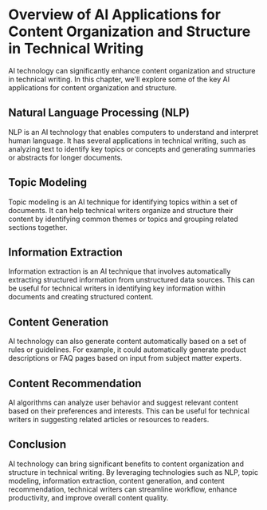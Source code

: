 Overview of AI Applications for Content Organization and Structure in Technical Writing
============================================================================================================================================================

AI technology can significantly enhance content organization and structure in technical writing. In this chapter, we'll explore some of the key AI applications for content organization and structure.

Natural Language Processing (NLP)
---------------------------------

NLP is an AI technology that enables computers to understand and interpret human language. It has several applications in technical writing, such as analyzing text to identify key topics or concepts and generating summaries or abstracts for longer documents.

Topic Modeling
--------------

Topic modeling is an AI technique for identifying topics within a set of documents. It can help technical writers organize and structure their content by identifying common themes or topics and grouping related sections together.

Information Extraction
----------------------

Information extraction is an AI technique that involves automatically extracting structured information from unstructured data sources. This can be useful for technical writers in identifying key information within documents and creating structured content.

Content Generation
------------------

AI technology can also generate content automatically based on a set of rules or guidelines. For example, it could automatically generate product descriptions or FAQ pages based on input from subject matter experts.

Content Recommendation
----------------------

AI algorithms can analyze user behavior and suggest relevant content based on their preferences and interests. This can be useful for technical writers in suggesting related articles or resources to readers.

Conclusion
----------

AI technology can bring significant benefits to content organization and structure in technical writing. By leveraging technologies such as NLP, topic modeling, information extraction, content generation, and content recommendation, technical writers can streamline workflow, enhance productivity, and improve overall content quality.
